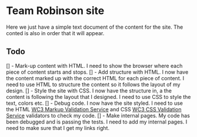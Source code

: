 # Team Robinson site

Here we just have a simple text document of the content for the site. The conted is also in order that it will appear.

## Todo
[] - Mark-up content with HTML. I need to show the browser where each piece of content starts and stops.
[] - Add structure with HTML. I now have the content marked up with the correct HTML for each piece of content. I need to use HTML to structure the content so it follows the layout of my design.
[] - Style the site with CSS. I now have the structure in, a the content is following the layout that I designed. I need to use CSS to style the text, colors etc.
[] - Debug code. I now have the site styled. I need to use the HTML [WC3 Markup Validation Service](https://validator.w3.org/) and CSS [WC3 CSS Validation Service](https://jigsaw.w3.org/css-validator/) validators to check my code.
[] - Make internal pages. My code has been debugged and is passing the tests. I need to add my internal pages. I need to make sure that I get my links right.
